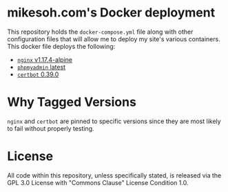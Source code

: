 # mikesoh.com's Docker deployment

This repository holds the `docker-compose.yml` file along with other 
configuration files that will allow me to deploy my site's various
containers.  This docker file deploys the following:

* [`nginx` v1.17.4-alpine](https://hub.docker.com/_/nginx)
* [`phpmyadmin` latest](https://hub.docker.com/r/phpmyadmin/phpmyadmin)
* [`certbot` 0.39.0](https://hub.docker.com/r/certbot/certbot)

# Why Tagged Versions

`nginx` and `certbot` are pinned to specific versions since they are
most likely to fail without properly testing.

# License

All code within this repository, unless specifically stated, is released
via the GPL 3.0 License with "Commons Clause" License Condition 1.0.
